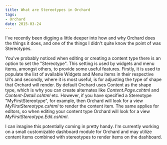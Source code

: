 ```yaml
---
title: What are Stereotypes in Orchard
tags:
- Orchard
date: 2015-03-24
---
```

<p>I&#39;ve recently been digging a little deeper into how and why Orchard does the things it does, and one of the things I didn&#39;t quite know the point of was Stereotypes.</p>

<p>You&#39;ve probably noticed when editing or creating a content type there is an option to set the &quot;Stereotype&quot;. This setting is used by widgets and menu items, amongst others, to provide some useful features. Firstly, it is used to populate the list of available Widgets and Menu items in their respective UI&#39;s and secondly, where it is most useful, is for adjusting the type of shape that Orchard will render. By default Orchard uses Content as the shape type, which is why you can create alternates like <var>Content.Page.cshtml</var> and <var>Content-Detail.cshtml</var> etc. However, if you have specified a Stereotype &quot;MyFirstStereotype&quot;, for example, then Orchard will look for a view <var>MyFirstStereotype.cshtml</var> to render the content item. The same applies for editors, so when editing your content type Orchard will look for a view <var>MyFirstStereotype.Edit.cshtml</var>.</p>

<p>I can imagine this potentially coming in pretty handy. I&#39;m currently working on a small customizable dashboard module for Orchard and may utilize content items combined with stereotypes to render items on the dashboard.</p>
